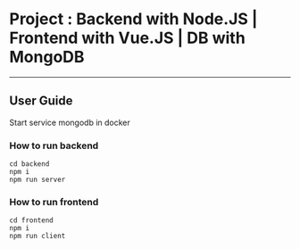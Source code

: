 # Project : Backend with Node.JS | Frontend with Vue.JS | DB with MongoDB
<hr>

## User Guide

Start service mongodb in docker 

### How to run backend
```
cd backend
npm i 
npm run server
```

### How to run frontend
```
cd frontend
npm i
npm run client
```


